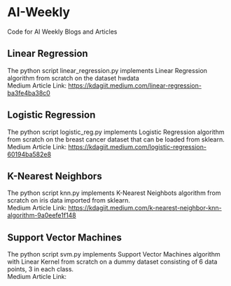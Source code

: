 # AI-Weekly
Code for AI Weekly Blogs and Articles

## Linear Regression
The python script linear_regression.py implements Linear Regression algorithm from scratch on the dataset hwdata </br>
Medium Article Link: https://kdagiit.medium.com/linear-regression-ba3fe4ba38c0 </br>

## Logistic Regression
The python script logistic_reg.py implements Logistic Regression algorithm from scratch on the breast cancer dataset that can be loaded from sklearn. </br>
Medium Article Link: https://kdagiit.medium.com/logistic-regression-60194ba582e8 </br>

## K-Nearest Neighbors
The python script knn.py implements K-Nearest Neighbots algorithm from scratch on iris data imported from sklearn. </br>
Medium Article Link: https://kdagiit.medium.com/k-nearest-neighbor-knn-algorithm-9a0eefe1f148 </br>

## Support Vector Machines
The python script svm.py implements Support Vector Machines algorithm with Linear Kernel from scratch on a dummy dataset consisting of 6 data points, 3 in each class. </br>
Medium Article Link: 
